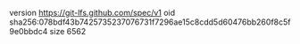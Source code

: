 version https://git-lfs.github.com/spec/v1
oid sha256:078bdf43b7425735237076731f7296ae15c8cdd5d60476bb260f8c5f9e0bbdc4
size 6562
